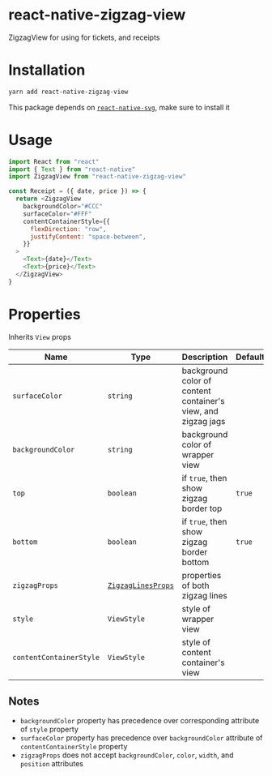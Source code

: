 # react-native-zigzag-view
ZigzagView for using for tickets, and receipts

# Installation
```bash
yarn add react-native-zigzag-view
```
This package depends on [`react-native-svg`](https://github.com/react-native-svg/react-native-svg), make sure to install it

# Usage
```js
import React from "react"
import { Text } from "react-native"
import ZigzagView from "react-native-zigzag-view"

const Receipt = ({ date, price }) => {
  return <ZigzagView
    backgroundColor="#CCC"
    surfaceColor="#FFF"
    contentContainerStyle={{
      flexDirection: "row",
      justifyContent: "space-between",
    }}
  >
    <Text>{date}</Text>
    <Text>{price}</Text>
  </ZigzagView>
}
```

# Properties

Inherits `View` props

| Name                     | Type        | Description                                                     | Default  | Required |
| ------------------------ | ----------- | --------------------------------------------------------------- | -------- | -------- |
| `surfaceColor`           | `string`    | background color of content container's view, and zigzag jags   |          | No       |
| `backgroundColor`        | `string`    | background color of wrapper view                                |          | No       |
| `top`                    | `boolean`   | if `true`, then show zigzag border top                          | `true`   | No       |
| `bottom`                 | `boolean`   | if `true`, then show zigzag border bottom                       | `true`   | No       |
| `zigzagProps`            | [`ZigzagLinesProps`](https://github.com/mutagen-d/react-native-zigzag-lines#properties) | properties of both zigzag lines                          |          | No       |
| `style`                  | `ViewStyle` | style of wrapper view                                           |          | No       |
| `contentContainerStyle`  | `ViewStyle` | style of content container's view                               |          | No       |

## Notes
- `backgroundColor` property has precedence over corresponding attribute of `style` property
- `surfaceColor` property has precedence over `backgroundColor` attribute of `contentContainerStyle` property
- `zigzagProps` does not accept `backgroundColor`, `color`, `width`, and `position` attributes